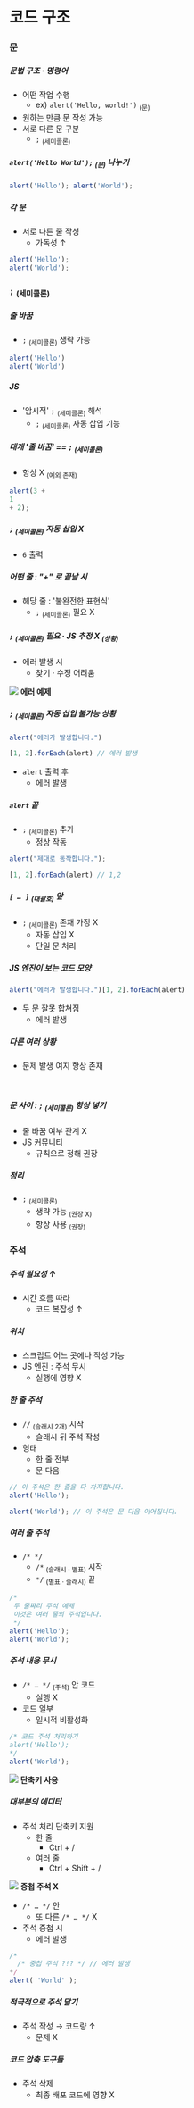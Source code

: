 코드 구조
========

### 문

##### 문법 구조 · 명령어
- 어떤 작업 수행
  - ex&#41; `alert('Hello, world!')` <sub>(문)</sub>
- 원하는 만큼 문 작성 가능
- 서로 다른 문 구분
  - `;` <sub>(세미콜론)</sub>

##### `alert('Hello World');` <sub>(문)</sub> 나누기
```javascript
alert('Hello'); alert('World');
```

##### 각 문
- 서로 다른 줄 작성
  - 가독성 ↑
```javascript
alert('Hello');
alert('World');
```

### `;` <sub>(세미콜론)</sub>

##### 줄 바꿈
- `;` <sub>(세미콜론)</sub> 생략 가능
```javascript
alert('Hello')
alert('World')
```

##### JS
- '암시적' `;` <sub>(세미콜론)</sub> 해석
  - `;` <sub>(세미콜론)</sub> 자동 삽입 기능

##### 대개 '줄 바꿈' == `;` <sub>(세미콜론)</sub>
- 항상 X <sub>(예외 존재)</sub>
```javascript
alert(3 +
1
+ 2);
```

##### `;` <sub>(세미콜론)</sub> 자동 삽입 X
- `6` 출력

##### 어떤 줄 : "+" 로 끝날 시
- 해당 줄 : '불완전한 표현식'
  - `;` <sub>(세미콜론)</sub> 필요 X

##### `;` <sub>(세미콜론)</sub> 필요 · JS 추정 X <sub>(상황)</sub>
- 에러 발생 시
  - 찾기 · 수정 어려움

<img class="icon" src="../../images/commons/icons/circle-exclamation-solid.svg" /> **에러 예제**

##### `;` <sub>(세미콜론)</sub> 자동 삽입 불가능 상황
```javascript
alert("에러가 발생합니다.")

[1, 2].forEach(alert) // 에러 발생
```
- `alert` 출력 후
  - 에러 발생

##### `alert` 끝
- `;` <sub>(세미콜론)</sub> 추가
  - 정상 작동
```javascript
alert("제대로 동작합니다.");

[1, 2].forEach(alert) // 1,2
```
##### `[ … ]` <sub>(대괄호)</sub> 앞
- `;` <sub>(세미콜론)</sub> 존재 가정 X
  - 자동 삽입 X
  - 단일 문 처리

##### JS 엔진이 보는 코드 모양
```javascript
alert("에러가 발생합니다.")[1, 2].forEach(alert)
```
- 두 문 잘못 합쳐짐
  - 에러 발생

##### 다른 여러 상황
- 문제 발생 여지 항상 존재

<br />

##### 문 사이 : `;` <sub>(세미콜론)</sub> 항상 넣기
- 줄 바꿈 여부 관계 X
- JS 커뮤니티
  - 규칙으로 정해 권장

##### 정리
- `;` <sub>(세미콜론)</sub>
  - 생략 가능 <sub>(권장 X)</sub>
  - 항상 사용 <sub>(권장)</sub>

### 주석

##### 주석 필요성 ↑
- 시간 흐름 따라
  - 코드 복잡성 ↑

##### 위치
- 스크립트 어느 곳에나 작성 가능
- JS 엔진 : 주석 무시
  - 실행에 영향 X

##### 한 줄 주석
- `//` <sub>(슬래시 2개)</sub> 시작
  - 슬래시 뒤 주석 작성
- 형태
  - 한 줄 전부
  - 문 다음
```javascript
// 이 주석은 한 줄을 다 차지합니다.
alert('Hello');

alert('World'); // 이 주석은 문 다음 이어집니다.
```

##### 여러 줄 주석
- `/* */`
  - `/*` <sub>(슬래시 · 별표)</sub> 시작
  - `*/` <sub>(별표 · 슬래시)</sub> 끝
```javascript
/*
 두 줄짜리 주석 예제
 이것은 여러 줄의 주석입니다.
 */
alert('Hello');
alert('World');
```

##### 주석 내용 무시
- `/* … */` <sub>(주석)</sub> 안 코드
  - 실행 X
- 코드 일부
  - 일시적 비활성화
```javascript
/* 코드 주석 처리하기
alert('Hello');
*/
alert('World');
```

<img class="icon" src="../../images/commons/icons/circle-exclamation-solid.svg" /> **단축키 사용**

##### 대부분의 에디터
- 주석 처리 단축키 지원
  - 한 줄
    - Ctrl + /
  - 여러 줄
    - Ctrl + Shift + /

<img class="icon" src="../../images/commons/icons/triangle-exclamation-solid.svg" /> **중첩 주석 X**

- `/* … */` 안
  - 또 다른 `/* … */` X
- 주석 중첩 시
  - 에러 발생
```javascript
/*
  /* 중첩 주석 ?!? */ // 에러 발생
*/
alert( 'World' );
```

##### 적극적으로 주석 달기
- 주석 작성 → 코드량 ↑
  - 문제 X

##### 코드 압축 도구들
- 주석 삭제
  - 최종 배포 코드에 영향 X

